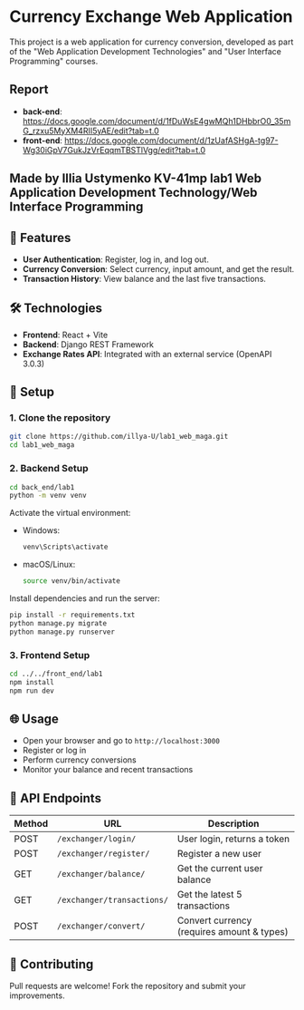 # Currency Exchange Web Application

This project is a web application for currency conversion, developed as part of the "Web Application Development Technologies" and "User Interface Programming" courses.

## Report 
- **back-end**: https://docs.google.com/document/d/1fDuWsE4gwMQh1DHbbrO0_35mG_rzxu5MyXM4RII5yAE/edit?tab=t.0
- **front-end**: https://docs.google.com/document/d/1zUafASHgA-tg97-Wg30iGpV7GukJzVrEqqmTBSTlVgg/edit?tab=t.0

## Made by Illia Ustymenko KV-41mp lab1 Web Application Development Technology/Web Interface Programming


## 🚀 Features

- **User Authentication**: Register, log in, and log out.
- **Currency Conversion**: Select currency, input amount, and get the result.
- **Transaction History**: View balance and the last five transactions.

## 🛠️ Technologies

- **Frontend**: React + Vite
- **Backend**: Django REST Framework
- **Exchange Rates API**: Integrated with an external service (OpenAPI 3.0.3)

## 🔧 Setup

### 1. Clone the repository

```bash
git clone https://github.com/illya-U/lab1_web_maga.git
cd lab1_web_maga
```

### 2. Backend Setup

```bash
cd back_end/lab1
python -m venv venv
```

Activate the virtual environment:

- Windows:
  ```bash
  venv\Scripts\activate
  ```
- macOS/Linux:
  ```bash
  source venv/bin/activate
  ```

Install dependencies and run the server:

```bash
pip install -r requirements.txt
python manage.py migrate
python manage.py runserver
```

### 3. Frontend Setup

```bash
cd ../../front_end/lab1
npm install
npm run dev
```

## 🌐 Usage

- Open your browser and go to `http://localhost:3000`
- Register or log in
- Perform currency conversions
- Monitor your balance and recent transactions

## 📡 API Endpoints

| Method | URL                         | Description                                |
|--------|-----------------------------|--------------------------------------------|
| POST   | `/exchanger/login/`         | User login, returns a token                |
| POST   | `/exchanger/register/`      | Register a new user                        |
| GET    | `/exchanger/balance/`       | Get the current user balance               |
| GET    | `/exchanger/transactions/`  | Get the latest 5 transactions              |
| POST   | `/exchanger/convert/`       | Convert currency (requires amount & types) |

## 🤝 Contributing

Pull requests are welcome! Fork the repository and submit your improvements.
